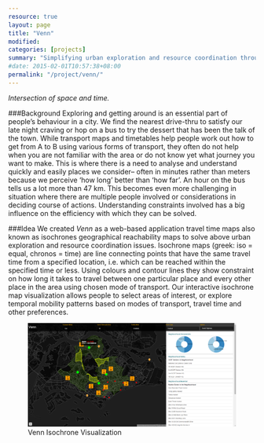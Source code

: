 ```yaml
---
resource: true
layout: page
title: "Venn"
modified:
categories: [projects]
summary: "Simplifying urban exploration and resource coordination through the intersection of space and time."
#date: 2015-02-01T10:57:38+08:00
permalink: "/project/venn/"
---
```


*Intersection of space and time.*

###Background
Exploring and getting around is an essential part of people’s behaviour in a city. We find the nearest drive-thru to satisfy our late night craving or hop on a bus to try the dessert that has been the talk of the town. While transport maps and timetables help people work out how to get from A to B using various forms of transport, they often do not help when you are not familiar with the area or do not know yet what journey you want to make. This is where there is a need to analyse and understand quickly and easily places we consider– often in minutes rather than meters because we perceive ‘how long’ better than ‘how far’. An hour on the bus tells us a lot more than 47 km. This becomes even more challenging in situation where there are multiple people involved or considerations in deciding course of actions. Understanding constraints involved has a big influence on the efficiency with which they can be solved.

###Idea
We created *Venn* as a web-based application travel time maps also known as isochrones geographical reachability maps to solve above urban exploration and resource coordination issues.
Isochrone maps (greek: iso = equal, chronos = time) are line connecting points that have the same travel time from a specified location, i.e. which can be reached within the specified time or less. Using colours and contour lines they show constraint on how long it takes to travel between one particular place and every other place in the area using chosen mode of transport. Our interactive isochrone map visualization allows people to select areas of interest, or explore temporal mobility patterns based on modes of transport, travel time and other preferences.

<figure >
	<img src="/images/Project-Venn.png" alt="image">
	<figcaption>Venn Isochrone Visualization</figcaption>
</figure>
